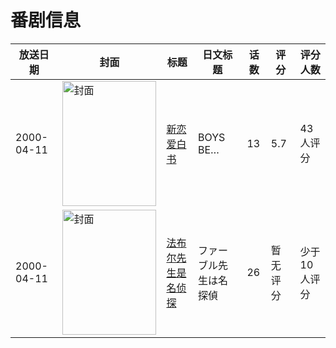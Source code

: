 # 番剧信息

|放送日期|封面|标题|日文标题|话数|评分|评分人数|
|---|---|---|---|---|---|---|
|2000-04-11|<img src="//lain.bgm.tv/pic/cover/c/fa/a9/6973_99KGX.jpg" alt="封面" style="width:150px;height:200px;object-fit:cover;">|[新恋爱白书](https://bangumi.tv/subject/6973)|BOYS BE…|13|5.7|43人评分|
|2000-04-11|<img src="//lain.bgm.tv/pic/cover/c/e3/be/170043_pb0Xb.jpg" alt="封面" style="width:150px;height:200px;object-fit:cover;">|[法布尔先生是名侦探](https://bangumi.tv/subject/170043)|ファーブル先生は名探偵|26|暂无评分|少于10人评分|
